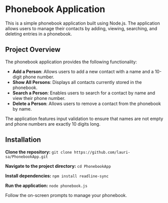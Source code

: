 # Phonebook Application

This is a simple phonebook application built using Node.js. The application allows users to manage their contacts by adding, viewing, searching, and deleting entries in a phonebook.

## Project Overview

The phonebook application provides the following functionality:
- **Add a Person**: Allows users to add a new contact with a name and a 10-digit phone number.
- **Show All Persons**: Displays all contacts currently stored in the phonebook.
- **Search a Person**: Enables users to search for a contact by name and view their phone number.
- **Delete a Person**: Allows users to remove a contact from the phonebook by name.

The application features input validation to ensure that names are not empty and phone numbers are exactly 10 digits long.

## Installation

**Clone the repository:** `git clone https://github.com/lauri-sa/PhonebookApp.git`

**Navigate to the project directory:** `cd PhonebookApp`

**Install dependencies:** `npm install readline-sync`

**Run the application:** `node phonebook.js`

Follow the on-screen prompts to manage your phonebook.
